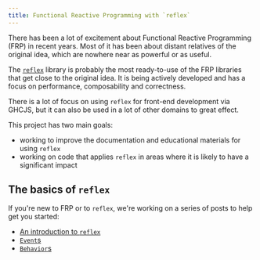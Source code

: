 ```yaml
---
title: Functional Reactive Programming with `reflex`
---
```


There has been a lot of excitement about Functional Reactive Programming (FRP) in recent years.
Most of it has been about distant relatives of the original idea, which are nowhere near as powerful or as useful.

The [`reflex`](https://github.com/reflex-frp) library is probably the most ready-to-use of the FRP libraries that get close to the original idea.
It is being actively developed and has a focus on performance, composability and correctness.

There is a lot of focus on using `reflex` for front-end development via GHCJS, but it can also be used in a lot of other domains to great effect.

This project has two main goals:

- working to improve the documentation and educational materials for using `reflex`
- working on code that applies `reflex` in areas where it is likely to have a significant impact

## The basics of `reflex`

If you're new to FRP or to `reflex`, we're working on a series of posts to help get you started:

- [An introduction to `reflex`](../../posts/reflex/basics/introduction/)
- [`Event`s](../../posts/reflex/basics/events/)
- [`Behavior`s](../../posts/reflex/basics/behaviors/)
